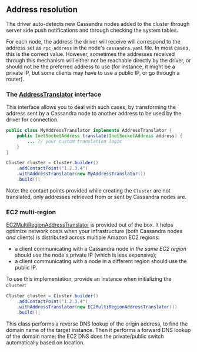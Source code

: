 <!--
Licensed to the Apache Software Foundation (ASF) under one
or more contributor license agreements.  See the NOTICE file
distributed with this work for additional information
regarding copyright ownership.  The ASF licenses this file
to you under the Apache License, Version 2.0 (the
"License"); you may not use this file except in compliance
with the License.  You may obtain a copy of the License at

  http://www.apache.org/licenses/LICENSE-2.0

Unless required by applicable law or agreed to in writing,
software distributed under the License is distributed on an
"AS IS" BASIS, WITHOUT WARRANTIES OR CONDITIONS OF ANY
KIND, either express or implied.  See the License for the
specific language governing permissions and limitations
under the License.
-->

## Address resolution

The driver auto-detects new Cassandra nodes added to the cluster through server
side push notifications and through checking the system tables.

For each node, the address the driver will receive will correspond to the address set as
`rpc_address` in the node's `cassandra.yaml` file. In most cases, this is the correct value.
However, sometimes the addresses received through this mechanism will either not be
reachable directly by the driver, or should not be the preferred address to use
(for instance, it might be a private IP, but some clients  may have to use a public IP, or
go through a router).

### The [AddressTranslator][at] interface

This interface allows you to deal with such cases, by transforming the address sent by a
Cassandra node to another address to be used by the driver for connection.

```java
public class MyAddressTranslator implements AddressTranslator {
    public InetSocketAddress translate(InetSocketAddress address) {
        ... // your custom translation logic
    }
}

Cluster cluster = Cluster.builder()
    .addContactPoint("1.2.3.4")
    .withAddressTranslator(new MyAddressTranslator())
    .build();
```

Note: the contact points provided while creating the `Cluster` are not translated, only
addresses retrieved from or sent by Cassandra nodes are.

[at]: http://docs.datastax.com/en/drivers/java/2.2/com/datastax/driver/core/policies/AddressTranslator.html

### EC2 multi-region

[EC2MultiRegionAddressTranslator][ec2] is provided out of the box. It
helps optimize network costs when your infrastructure (both Cassandra
nodes *and* clients) is distributed across multiple Amazon EC2 regions:

* a client communicating with a Cassandra node *in the same EC2 region* should use the node's
  private IP (which is less expensive);
* a client communicating with a node in a different region should use the public IP.

To use this implementation, provide an instance when initializing the `Cluster`:

```java
Cluster cluster = Cluster.builder()
    .addContactPoint("1.2.3.4")
    .withAddressTranslator(new EC2MultiRegionAddressTranslator())
    .build();
```

This class performs a reverse DNS lookup of the origin address, to find the domain name of the
target instance. Then it performs a forward DNS lookup of the domain name; the EC2 DNS does the
private/public switch automatically based on location.

[ec2]: http://docs.datastax.com/en/drivers/java/2.2/com/datastax/driver/core/policies/EC2MultiRegionAddressTranslator.html
